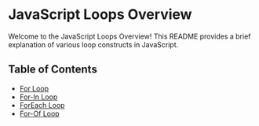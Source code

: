# JavaScript Loops Overview

Welcome to the JavaScript Loops Overview! This README provides a brief explanation of various loop constructs in JavaScript.

## Table of Contents

- [For Loop](#for-loop)
- [For-In Loop](#for-in-loop)
- [ForEach Loop](#foreach-loop)
- [For-Of Loop](#for-of-loop)

